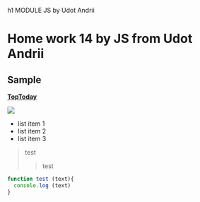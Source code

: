 h1 MODULE JS by Udot Andrii
# Home work 14 by JS from Udot Andrii
## Sample
[**TopToday**](https://github.com/EKarakaptan/toptoday)

[![](./)](https://github.com/EKarakaptan/toptoday)

* list item 1
* list item 2
* list item 3

> test
>> test

```js
function test (text){
  console.log (text)
}
```
